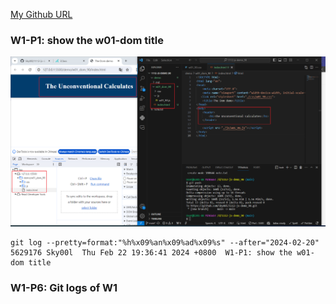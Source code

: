 [My Github URL](https://github.com/Sky00l/1112-js-demo_90.git)

### W1-P1: show the w01-dom title

![](w01-p1.png)

```
git log --pretty=format:"%h%x09%an%x09%ad%x09%s" --after="2024-02-20"
5629176 Sky00l  Thu Feb 22 19:36:41 2024 +0800  W1-P1: show the w01-dom title

```

### W1-P6: Git logs of W1

```


```
